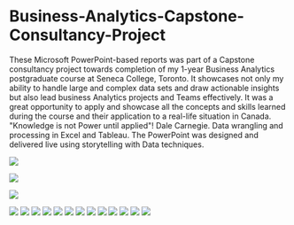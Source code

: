 # Business-Analytics-Capstone-Consultancy-Project

These Microsoft PowerPoint-based reports was part of a Capstone consultancy project towards completion of my 1-year Business Analytics postgraduate course at Seneca College, Toronto. It showcases not only my ability to handle large and complex data sets and draw actionable insights but also lead business Analytics projects and Teams effectively. It was a great opportunity to apply and showcase all the concepts and skills learned during the course and their application to a real-life situation in Canada. "Knowledge is not Power until applied"! Dale Carnegie. 
Data wrangling and processing in Excel and Tableau. The PowerPoint was designed and delivered live using storytelling with Data techniques.


![](Business_Analytics_Capstone_Project_Title_Page.png)


![](Capstone_Consultancy_Project_Agenda.png)

![](Capstone_Consultancy_Project_Industry_Overview.png)

![](Capstone_Consultancy_Project_Canada_Among_Peers.png)
![](Capstone_Consultancy_Project_Canada_Among_Peers_2.png)
![](Capstone_Consultancy_Project_Wait_Time_Crisis.png)
![](Capstone_Consultancy_Project_Wait_Time_Crisis_Word_Cloud.png)
![](Capstone_Consultancy_Project_Wait_Time_Crisis_3.png)
![](Capstone_Consultancy_Project_Wait_Time_Crisis_4.png)
![](Capstone_Consultancy_Project_Research_Questions.png)
![](Capstone_Consultancy_Project_Analysis_Finding.png)
![](Capstone_Consultancy_Project_Analysis_Finding2.png)
![](Capstone_Consultancy_Project_Analysis_Finding3.png)
![](Capstone_Consultancy_Project_Analysis_Finding_4.png)
![](Capstone_Consultancy_Project_Analysis_Finding_5.png)
![](Capstone_Consultancy_Project_Recommendations.png)
